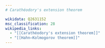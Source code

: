 ```yaml
---
# Carathéodory's extension theorem

wikidata: Q2631152
msc_classification: 28
wikipedia_links:
  - "[[Carathéodory's extension theorem]]"
  - "[[Hahn–Kolmogorov theorem]]"
---
```

